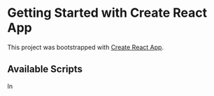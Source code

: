 # Getting Started with Create React App

This project was bootstrapped with [Create React App](https://github.com/facebook/create-react-app).

## Available Scripts

In 
